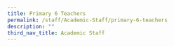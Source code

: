 ```yaml
---
title: Primary 6 Teachers
permalink: /staff/Academic-Staff/primary-6-teachers
description: ""
third_nav_title: Academic Staff
---
```

